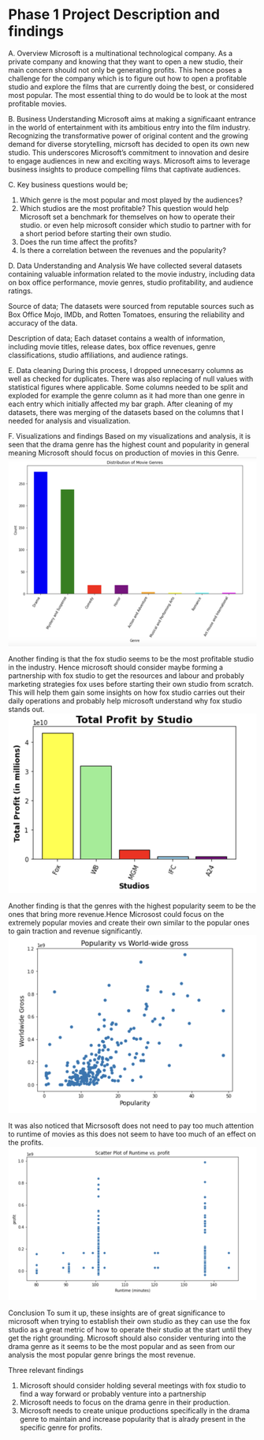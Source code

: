 # Phase 1 Project Description and findings
A. Overview
Microsoft is a multinational technological company. 
As a private company and knowing that they want to open a new studio, their main concern should not only be generating  profits. This hence poses a challenge for the company which is to figure out how to open a profitable studio and explore the films that are currently doing the best, or considered most popular. The most essential thing to do would be to look at the most profitable movies.

B. Business Understanding
Microsoft  aims at making a significaant entrance in the world of entertainment with its ambitious entry into the film industry. Recognizing the transformative power of  original content and the growing demand for diverse storytelling, micrsoft has decided to open its own new studio.
This underscores Microsoft’s commitment to innovation and desire to engage audiences in new and exciting ways.
Microsoft aims to leverage business insights to produce compelling films that captivate audiences.

C. Key business questions would be;
1. Which genre is the most popular and most played by the audiences?
2. Which studios are the most profitable? This question would help  Microsoft set a benchmark for themselves on how to operate their studio. or even help microsoft consider which studio to partner with for a short period before starting their own studio.
3. Does the run time affect the profits?
4. Is there a correlation between the revenues and the popularity?


D. Data Understanding and Analysis
We have collected several datasets containing valuable information related to the movie industry, including data on box office performance, movie genres, studio profitability, and audience ratings.

Source of data;
The datasets were sourced from reputable sources such as Box Office Mojo, IMDb, and Rotten Tomatoes, ensuring the reliability and accuracy of the data.

Description of data;
Each dataset contains a wealth of information, including movie titles, release dates, box office revenues, genre classifications, studio affiliations, and audience ratings.

E. Data cleaning
During this process, I dropped unnecesarry columns as well as checked for duplicates.
There was also replacing of null values with statistical figures where applicable.
Some columns needed to be split and exploded for example the genre column as it had more than one genre in each entry which initially affected my bar graph.
After cleaning of my datasets, there was merging of the datasets based on the columns that I needed for analysis and visualization.


F. Visualizations and findings
Based on my visualizations and analysis, it is seen that the drama genre has the highest count and popularity in general meaning Microsoft should focus on production of movies in this Genre.
![alt text](<Bar graph on genre.png>)


Another finding is that the fox studio seems to be the most profitable studio in the industry. Hence microsoft should consider maybe forming a partnership with fox studio to get the resources and labour and probably marketing strategies fox uses before starting their own studio from scratch.
This will help them gain some insights on how fox studio carries out their daily operations and probably help microsoft understand why fox studio stands out.
![alt text](<Bar graph on studios.png>)

Another finding is that the genres with the highest popularity seem to be the ones that bring more revenue.Hence Microsost could focus on the extremely popular movies and create their own similar to the popular ones to gain traction and revenue significantly.
![alt text](<Screenshot 2024-03-21 at 14.10.07.png>)

It was also noticed that Micrsosoft does not need to pay too much attention to runtime of movies as this does not seem to have too much of an effect on the profits.
![alt text](<Run time scatter plot.png>)

Conclusion
To sum it up, these insights are of great significance to microsoft when trying to establish their own studio as they can use the fox studio as a great metric of how to operate their studio at the start until they get the right grounding.
Microsoft should also consider venturing into the drama genre as it seems to be the most popular and as seen from our analysis the most popular genre brings the most revenue.

 Three relevant findings
1. Microsoft should consider holding several meetings with fox studio to find a way forward or probably venture into a partnership
2. Microsoft needs to focus on the drama genre in their production.
3. Microsoft needs to create unique productions specifically in the drama genre to maintain and increase popularity that is alrady present in the specific genre for profits.

